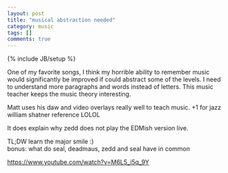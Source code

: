 ```yaml
---
layout: post
title: "musical abstraction needed"
category: music
tags: []
comments: true
---
```

{% include JB/setup %}

One of my favorite songs, I think my horrible ability to remember music would significantly be improved if could abstract some of the levels.  I need to understand more paragraphs and words instead of letters.  This music teacher keeps the music theory interesting.

Matt uses his daw and video overlays really well to teach music.  +1 for jazz william shatner reference LOLOL
  
It does explain why zedd does not play the EDMish version live.
  
TL;DW learn the major smile  :)  
bonus: what do seal, deadmaus, zedd and seal have in common
  
  
<https://www.youtube.com/watch?v=M6L5_i5q_9Y>
